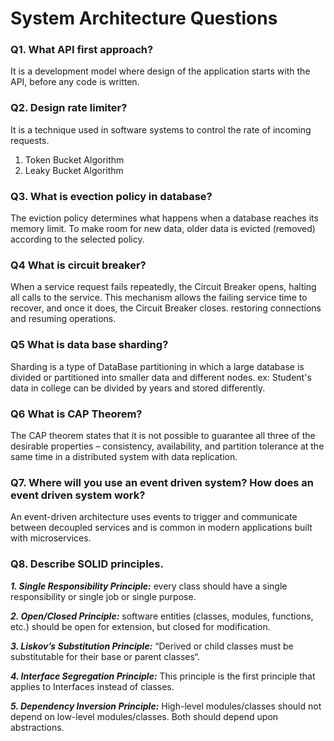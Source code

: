 # System Architecture Questions

### Q1. What API first approach?
It is a development model where design of the application starts with the API, before any code is written.

### Q2. Design rate limiter?
It is a technique used in software systems to control the rate of incoming requests.
1. Token Bucket Algorithm
2. Leaky Bucket Algorithm

### Q3. What is evection policy in database?
The eviction policy determines what happens when a database reaches its memory limit.
To make room for new data, older data is evicted (removed) according to the selected policy.

### Q4 What is circuit breaker?
When a service request fails repeatedly, the Circuit Breaker opens, halting all calls to the service. This mechanism allows the failing service time to recover,
and once it does, the Circuit Breaker closes. restoring connections and resuming operations.

### Q5 What is data base sharding?
Sharding is a type of DataBase partitioning in which a large database is divided or partitioned into smaller data and different nodes.
ex: Student's data in college can be divided by years and stored differently.


### Q6 What is CAP Theorem?
The CAP theorem states that it is not possible to guarantee all three of the desirable properties – consistency, availability, and partition tolerance at the same time in a distributed system with data replication.

### Q7. Where will you use an event driven system? How does an event driven system work?
An event-driven architecture uses events to trigger and communicate between decoupled services and is common in modern applications built with microservices.


### Q8. Describe SOLID principles.
***1. Single Responsibility Principle:*** 
every class should have a single responsibility or single job or single purpose.

***2. Open/Closed Principle:***
software entities (classes, modules, functions, etc.) should be open for extension, but closed for modification.

***3. Liskov’s Substitution Principle:***
“Derived or child classes must be substitutable for their base or parent classes“.

***4. Interface Segregation Principle:***
This principle is the first principle that applies to Interfaces instead of classes.

***5. Dependency Inversion Principle:***
High-level modules/classes should not depend on low-level modules/classes. Both should depend upon abstractions.





